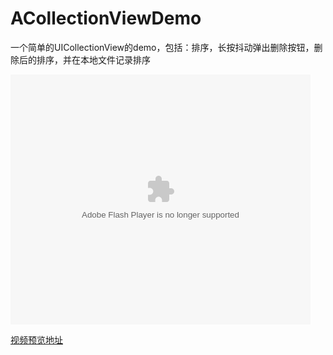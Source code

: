 # ACollectionViewDemo

一个简单的UICollectionView的demo，包括：排序，长按抖动弹出删除按钮，删除后的排序，并在本地文件记录排序 



<embed src="http://www.tudou.com/v/Wg1BPfOrZKA/&bid=05&resourceId=0_05_05_99/v.swf" type="application/x-shockwave-flash" allowscriptaccess="always" allowfullscreen="true" wmode="opaque" width="480" height="400"></embed>

[视频预览地址](http://www.tudou.com/programs/view/Wg1BPfOrZKA/?resourceId=101192179_06_02_99)
